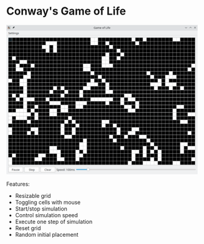 # Conway's Game of Life

![Conway's Game of Life](images/game_of_life.png)

Features:
- Resizable grid
- Toggling cells with mouse
- Start/stop simulation
- Control simulation speed
- Execute one step of simulation
- Reset grid
- Random initial placement